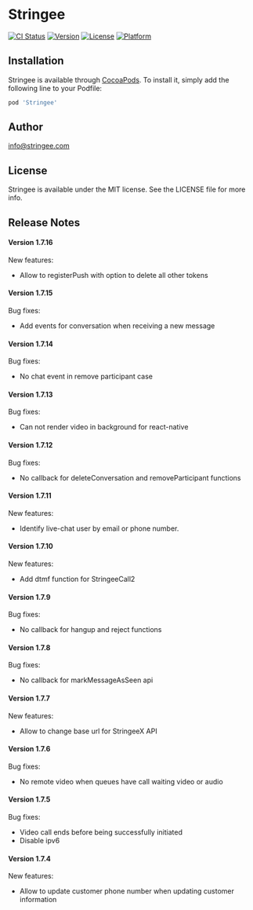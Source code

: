 # Stringee

[![CI Status](http://img.shields.io/travis/duochv@stringee.com/Stringee.svg?style=flat)](https://travis-ci.org/duochv@stringee.com/Stringee)
[![Version](https://img.shields.io/cocoapods/v/Stringee.svg?style=flat)](http://cocoapods.org/pods/Stringee)
[![License](https://img.shields.io/cocoapods/l/Stringee.svg?style=flat)](http://cocoapods.org/pods/Stringee)
[![Platform](https://img.shields.io/cocoapods/p/Stringee.svg?style=flat)](http://cocoapods.org/pods/Stringee)

## Installation

Stringee is available through [CocoaPods](http://cocoapods.org). To install
it, simply add the following line to your Podfile:

```ruby
pod 'Stringee'
```

## Author

info@stringee.com

## License

Stringee is available under the MIT license. See the LICENSE file for more info.

## Release Notes

#### Version 1.7.16
New features:
- Allow to registerPush with option to delete all other tokens

#### Version 1.7.15
Bug fixes:
- Add events for conversation when receiving a new message

#### Version 1.7.14
Bug fixes:
- No chat event in remove participant case

#### Version 1.7.13
Bug fixes:
- Can not render video in background for react-native

#### Version 1.7.12
Bug fixes:
- No callback for deleteConversation and removeParticipant functions

#### Version 1.7.11
New features:
- Identify live-chat user by email or phone number.

#### Version 1.7.10
New features:
- Add dtmf function for StringeeCall2

#### Version 1.7.9
Bug fixes:
- No callback for hangup and reject functions

#### Version 1.7.8
Bug fixes:
- No callback for markMessageAsSeen api

#### Version 1.7.7
New features:
- Allow to change base url for StringeeX API

#### Version 1.7.6
Bug fixes:
- No remote video when queues have call waiting video or audio

#### Version 1.7.5
Bug fixes:
- Video call ends before being successfully initiated
- Disable ipv6

#### Version 1.7.4
New features:
- Allow to update customer phone number when updating customer information


